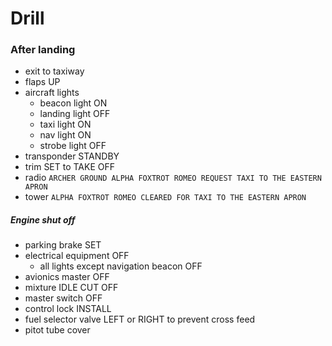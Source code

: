 # Drill

### After landing

* exit to taxiway
* flaps UP
* aircraft lights
  * beacon light ON
  * landing light OFF
  * taxi light ON
  * nav light ON
  * strobe light OFF
* transponder STANDBY
* trim SET to TAKE OFF
* radio `ARCHER GROUND ALPHA FOXTROT ROMEO REQUEST TAXI TO THE EASTERN APRON`
* tower `ALPHA FOXTROT ROMEO CLEARED FOR TAXI TO THE EASTERN APRON`

##### Engine shut off

* parking brake SET
* electrical equipment OFF
  * all lights except navigation beacon OFF
* avionics master OFF
* mixture IDLE CUT OFF
* master switch OFF
* control lock INSTALL
* fuel selector valve LEFT or RIGHT to prevent cross feed
* pitot tube cover
